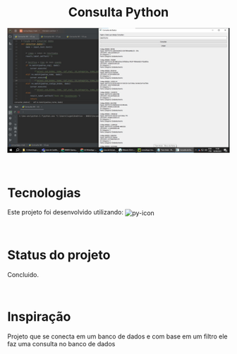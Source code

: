 <h1 align="center">Consulta Python</h1>

<p align="center">
 <img src="./fundo.jpg">
</p>

<br>

# Tecnologias
Este projeto foi desenvolvido utilizando:
    <img align="center" height="30" width="40" alt="py-icon" src="https://cdn.jsdelivr.net/gh/devicons/devicon/icons/python/python-original.svg">
          
 
<br>

# Status do projeto
Concluido.

<br>

# Inspiração
Projeto que se conecta em um banco de dados e com base em um filtro ele faz uma consulta no banco de dados

<br>

